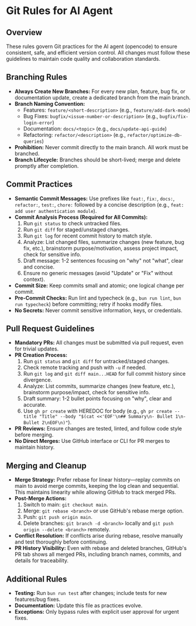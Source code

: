 # Git Rules for AI Agent

## Overview
These rules govern Git practices for the AI agent (opencode) to ensure consistent, safe, and efficient version control. All changes must follow these guidelines to maintain code quality and collaboration standards.

## Branching Rules
- **Always Create New Branches:** For every new plan, feature, bug fix, or documentation update, create a dedicated branch from the main branch.
- **Branch Naming Convention:**
  - Features: `feature/<short-description>` (e.g., `feature/add-dark-mode`)
  - Bug Fixes: `bugfix/<issue-number-or-description>` (e.g., `bugfix/fix-login-error`)
  - Documentation: `docs/<topic>` (e.g., `docs/update-api-guide`)
  - Refactoring: `refactor/<description>` (e.g., `refactor/optimize-db-queries`)
- **Prohibition:** Never commit directly to the main branch. All work must be branched.
- **Branch Lifecycle:** Branches should be short-lived; merge and delete promptly after completion.

## Commit Practices
- **Semantic Commit Messages:** Use prefixes like `feat:`, `fix:`, `docs:`, `refactor:`, `test:`, `chore:` followed by a concise description (e.g., `feat: add user authentication module`).
- **Commit Analysis Process (Required for All Commits):**
  1. Run `git status` to check untracked files.
  2. Run `git diff` for staged/unstaged changes.
  3. Run `git log` for recent commit history to match style.
  4. Analyze: List changed files, summarize changes (new feature, bug fix, etc.), brainstorm purpose/motivation, assess project impact, check for sensitive info.
  5. Draft message: 1-2 sentences focusing on "why" not "what", clear and concise.
  6. Ensure no generic messages (avoid "Update" or "Fix" without context).
- **Commit Size:** Keep commits small and atomic; one logical change per commit.
- **Pre-Commit Checks:** Run lint and typecheck (e.g., `bun run lint`, `bun run typecheck`) before committing; retry if hooks modify files.
- **No Secrets:** Never commit sensitive information, keys, or credentials.

## Pull Request Guidelines
- **Mandatory PRs:** All changes must be submitted via pull request, even for trivial updates.
- **PR Creation Process:**
  1. Run `git status` and `git diff` for untracked/staged changes.
  2. Check remote tracking and push with `-u` if needed.
  3. Run `git log` and `git diff main...HEAD` for full commit history since divergence.
  4. Analyze: List commits, summarize changes (new feature, etc.), brainstorm purpose/impact, check for sensitive info.
  5. Draft summary: 1-2 bullet points focusing on "why", clear and accurate.
  6. Use `gh pr create` with HEREDOC for body (e.g., `gh pr create --title "Title" --body "$(cat <<'EOF'\n## Summary\n- Bullet 1\n- Bullet 2\nEOF\n)"`).
- **PR Reviews:** Ensure changes are tested, linted, and follow code style before merging.
- **No Direct Merges:** Use GitHub interface or CLI for PR merges to maintain history.

## Merging and Cleanup
- **Merge Strategy:** Prefer rebase for linear history—replay commits on main to avoid merge commits, keeping the log clean and sequential. This maintains linearity while allowing GitHub to track merged PRs.
- **Post-Merge Actions:**
  1. Switch to main: `git checkout main`.
  2. Merge: `git rebase <branch>` or use GitHub's rebase merge option.
  3. Push: `git push origin main`.
  4. Delete branches: `git branch -d <branch>` locally and `git push origin --delete <branch>` remotely.
- **Conflict Resolution:** If conflicts arise during rebase, resolve manually and test thoroughly before continuing.
- **PR History Visibility:** Even with rebase and deleted branches, GitHub's PR tab shows all merged PRs, including branch names, commits, and details for traceability.

## Additional Rules
- **Testing:** Run `bun run test` after changes; include tests for new features/bug fixes.
- **Documentation:** Update this file as practices evolve.
- **Exceptions:** Only bypass rules with explicit user approval for urgent fixes.